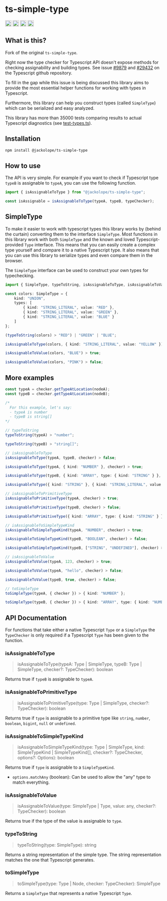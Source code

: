 # ts-simple-type

<a href="https://npmcharts.com/compare/@jackolope/ts-simple-type?minimal=true"><img alt="Downloads per month" src="https://img.shields.io/npm/dm/@jackolope/ts-simple-type.svg" height="20"></img></a>
<a href="https://www.npmjs.com/package/@jackolope/ts-simple-type"><img alt="NPM Version" src="https://img.shields.io/npm/v/@jackolope/ts-simple-type.svg" height="20"/></a>
<a href="https://github.com/JackRobards/lit-analyzer/graphs/contributors"><img alt="Contributors" src="https://img.shields.io/github/contributors/JackRobards/lit-analyzer.svg" height="20"></img></a>
<a href="https://opensource.org/licenses/MIT"><img alt="MIT License" src="https://img.shields.io/badge/License-MIT-yellow.svg" height="20"></img></a>

## What is this?

Fork of the original `ts-simple-type`.

Right now the type checker for Typescript API doesn't expose methods for checking assignability and building types. See issue [#9879](https://github.com/Microsoft/TypeScript/issues/9879) and [#29432](https://github.com/Microsoft/TypeScript/issues/29432) on the Typescript github repository.

To fill in the gap while this issue is being discussed this library aims to provide the most essential helper functions for working with types in Typescript.

Furthermore, this library can help you construct types (called `SimpleType`) which can be serialized and easy analyzed.

This library has more than 35000 tests comparing results to actual Typescript diagnostics (see [test-types.ts](https://github.com/runem/ts-simple-type/blob/master/test-types/test-types.ts)).

## Installation

```bash
npm install @jackolope/ts-simple-type
```

## How to use

The API is very simple. For example if you want to check if Typescript type `typeB` is assignable to `typeA`, you can use the following function.

```typescript
import { isAssignableToType } from "@jackolope/ts-simple-type";

const isAssignable = isAssignableToType(typeA, typeB, typeChecker);
```

## SimpleType

To make it easier to work with typescript types this library works by (behind the curtain) converting them to the interface `SimpleType`. Most functions in this library work with both `SimpleType` and the known and loved Typescript-provided `Type` interface. This means that you can easily create a complex type yourself and compare it to a native Typescript type. It also means that you can use this library to serialize types and even compare them in the browser.

The `SimpleType` interface can be used to construct your own types for typechecking.

```typescript
import { SimpleType, typeToString, isAssignableToType, isAssignableToValue } from "@jackolope/ts-simple-type";

const colors: SimpleType = {
	kind: "UNION",
	types: [
		{ kind: "STRING_LITERAL", value: "RED" },
		{ kind: "STRING_LITERAL", value: "GREEN" },
		{ kind: "STRING_LITERAL", value: "BLUE" }
	]
};

(typeToString(colors) > "RED") | "GREEN" | "BLUE";

isAssignableToType(colors, { kind: "STRING_LITERAL", value: "YELLOW" }) > false;

isAssignableToValue(colors, "BLUE") > true;

isAssignableToValue(colors, "PINK") > false;
```

## More examples

```typescript
const typeA = checker.getTypeAtLocation(nodeA);
const typeB = checker.getTypeAtLocation(nodeB);

/*
  For this example, let's say:
  - typeA is number
  - typeB is string[]
*/

// typeToString
typeToString(typeA) > "number";

typeToString(typeB) > "string[]";

// isAssignableToType
isAssignableToType(typeA, typeB, checker) > false;

isAssignableToType(typeA, { kind: "NUMBER" }, checker) > true;

isAssignableToType(typeB, { kind: "ARRAY", type: { kind: "STRING" } }, checker) > true;

isAssignableToType({ kind: "STRING" }, { kind: "STRING_LITERAL", value: "hello" }) > true;

// isAssignableToPrimitiveType
isAssignableToPrimitiveType(typeA, checker) > true;

isAssignableToPrimitiveType(typeB, checker) > false;

isAssignableToPrimitiveType({ kind: "ARRAY", type: { kind: "STRING" } }) > false;

// isAssignableToSimpleTypeKind
isAssignableToSimpleTypeKind(typeA, "NUMBER", checker) > true;

isAssignableToSimpleTypeKind(typeB, "BOOLEAN", checker) > false;

isAssignableToSimpleTypeKind(typeB, ["STRING", "UNDEFINED"], checker) > true;

// isAssignableToValue
isAssignableToValue(typeA, 123, checker) > true;

isAssignableToValue(typeA, "hello", checker) > false;

isAssignableToValue(typeB, true, checker) > false;

// toSimpleType
toSimpleType(typeA, { checker }) > { kind: "NUMBER" };

toSimpleType(typeB, { checker }) > { kind: "ARRAY", type: { kind: "NUMBER" } };
```

## API Documentation

For functions that take either a native Typescript `Type` or a `SimpleType` the `TypeChecker` is only required if a Typescript `Type` has been given to the function.

### isAssignableToType

> isAssignableToType(typeA: Type | SimpleType, typeB: Type | SimpleType, checker?: TypeChecker): boolean

Returns true if `typeB` is assignable to `typeA`.

### isAssignableToPrimitiveType

> isAssignableToPrimitiveType(type: Type | SimpleType, checker?: TypeChecker): boolean

Returns true if `type` is assignable to a primitive type like `string`, `number`, `boolean`, `bigint`, `null` or `undefined`.

### isAssignableToSimpleTypeKind

> isAssignableToSimpleTypeKind(type: Type | SimpleType, kind: SimpleTypeKind | SimpleTypeKind[], checker?: TypeChecker, options?: Options): boolean

Returns true if `type` is assignable to a `SimpleTypeKind`.

- `options.matchAny` (boolean): Can be used to allow the "any" type to match everything.

### isAssignableToValue

> isAssignableToValue(type: SimpleType | Type, value: any, checker?: TypeChecker): boolean

Returns true if the type of the value is assignable to `type`.

### typeToString

> typeToString(type: SimpleType): string

Returns a string representation of the simple type. The string representation matches the one that Typescript generates.

### toSimpleType

> toSimpleType(type: Type | Node, checker: TypeChecker): SimpleType

Returns a `SimpleType` that represents a native Typescript `Type`.
